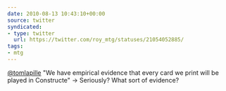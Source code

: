 ```yaml
---
date: 2010-08-13 10:43:10+00:00
source: twitter
syndicated:
- type: twitter
  url: https://twitter.com/roy_mtg/statuses/21054052885/
tags:
- mtg
---
```


[@tomlapille](https://twitter.com/tomlapille/) "We have empirical evidence that every card we print will be played in Constructe" -&gt; Seriously? What sort of evidence?